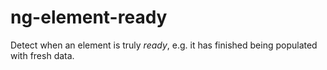 # ng-element-ready

Detect when an element is truly _ready_, e.g. it has finished being populated with fresh data.
